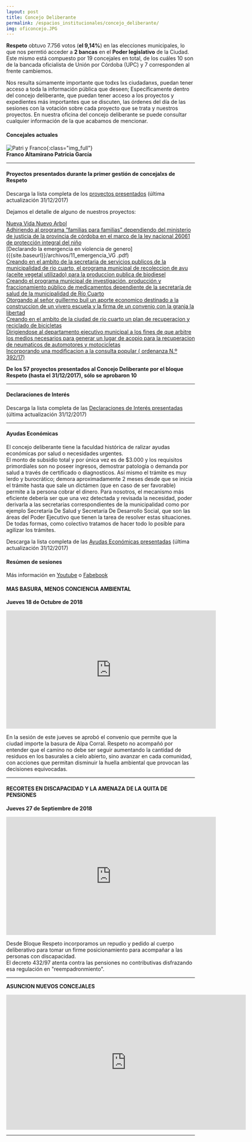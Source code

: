 ```yaml
---
layout: post
title: Concejo Deliberante
permalink: /espacios_institucionales/concejo_deliberante/
img: oficoncejo.JPG
---
```


__Respeto__ obtuvo 7.756 votos (__el 9,14%__) en las elecciones municipales, lo que nos permtió acceder a __2 bancas__ en el __Poder legislativo__ de la Ciudad. Este mismo está compuesto por 19 concejales en total, de los cuáles 10 son de la bancada oficialista de Unión por Córdoba (UPC) y 7 corresponden al frente cambiemos.

Nos resulta súmamente importante que todxs lxs ciudadanxs, puedan tener acceso a toda la información pública que deseen; Específicamente dentro del concejo deliberante, que puedan tener acceso a los proyectos y expedientes más importantes que se discuten, las órdenes del día de las sesiones con la votación sobre cada proyecto que se trata y nuestros proyectos. En nuestra oficina del concejo deliberante se puede consultar cualquier información de la que acabamos de mencionar.

#### Concejales actuales

![Patri y Franco]({{site.baseurl}}/img/patrifranco.JPG){:class="img_full"}  
__Franco Altamirano                                   Patricia García__


---


#### Proyectos presentados durante la primer gestión de concejalxs de Respeto


Descarga la lista completa de los [proyectos presentados]({{site.baseurl}}/archivos/proyectos_respeto.pdf) (última actualización 31/12/2017)  

Dejamos el detalle de alguno de nuestros proyectos:

[Nueva Vida Nuevo Arbol]({{site.baseurl}}/archivos/1_un_niño_un_arbol.pdf)  
[Adhiriendo al programa “familias para familias” dependiendo del ministerio de justicia de la provincia de córdoba en el marco de la ley nacional 26061 de protección integral del niño]({{site.baseurl}}/2_familias_para_familias.pdf)  
[Declarando la emergencia en violencia de genero]({{site.baseurl}}/archivos/11_emergencia_VG .pdf)  
[Creando en el ambito de la secretaria de servicios   publicos de la municipalidad de rio cuarto, el programa municipal de recoleccion   de avu (aceite vegetal utilizado) para la produccion publica de biodiesel]({{site.baseurl}}/archivos/32_biodiesel.pdf)  
[Creando el programa municipal de investigación, producción y fraccionamiento público de medicamentos dependiente de la secretaría de salud de la municipalidad de Río Cuarto]({{site.baseurl}}/archivos/57_laboratorio_municipal.pdf)  
[Otorgando al señor guillermo buil un aporte economico  destinado a la construccion de un vivero escuela y la firma de un convenio con  la granja la libertad]({{site.baseurl}}/archivos/18_Proyecto_agricultura_organica.pdf)  
[Creando en el ambito de la ciudad de rio cuarto un plan de  recuperacion y reciclado de bicicletas]({{site.baseurl}}/archivos/37_bicicletas_recuperadas.pdf)  
[Dirigiendose al departamento ejecutivo municipal a los  fines de que arbitre los medios necesarios para generar un lugar de acopio para  la recuperacion de neumaticos de automotores y motocicletas]({{site.baseurl}}/archivos/44_acopio_neumaticos.pdf)  
[Incorporando una modificacion a la consulta popular ( ordenanza N.º 392/17)]({{site.baseurl}}/archivos/47_consulta_popular.pdf)



__De los 57 proyectos presentados al Concejo Deliberante por el bloque Respeto (hasta el 31/12/2017), sólo se aprobaron 10__


---


#### Declaraciones de Interés

Descarga la lista completa de las [Declaraciones de Interés presentadas]({{site.baseurl}}/archivos/declaraciones_de_interes_respeto.pdf) (última actualización 31/12/2017)  

---


#### Ayudas Económicas

El concejo deliberante tiene la faculdad histórica de ralizar ayudas económicas por salud o necesidades urgentes.  
El monto de subsidio total y por única vez es de $3.000 y los requisitos primordiales son no poseer ingresos, demostrar patología o demanda por salud a través de certificado o diagnosticos. Así mismo el trámite es muy lerdo y burocrático; demora aproximadamente 2 meses desde que se inicia el trámite hasta que sale un dictámen (que en caso de ser favorable) permite a la persona cobrar el dinero. Para nosotros, el mecanismo más eficiente debería ser que una vez detectada y revisada la necesidad, poder derivarla a las secretarias correspondientes de la municipalidad como por ejemplo Secretaría De Salud y Secretaría De Desarrollo Social, que son las áreas del Poder Ejecutivo que tienen la tarea de resolver estas situaciones.
De todas formas, como colectivo tratamos de hacer todo lo posible para agilizar los trámites.

Descarga la lista completa de las [Ayudas Económicas presentadas]({{site.baseurl}}/archivos/ayudas_economicas_respeto.pdf) (última actualización 31/12/2017)  


#### Resúmen de sesiones  

Más información en [Youtube](https://www.youtube.com/channel/UC4kjCFYZMhw7FLd_tcl21Gg/featured) o [Fabebook](https://www.facebook.com/pg/RespetoRioCuarto/videos/?ref=page_internal)  

#### MAS BASURA, MENOS CONCIENCIA AMBIENTAL  
__Jueves 18 de Octubre de 2018__

<iframe src="https://www.facebook.com/plugins/video.php?href=https%3A%2F%2Fwww.facebook.com%2FRespetoRioCuarto%2Fvideos%2F376079273185735%2F&show_text=0&width=560" width="560" height="315" style="border:none;overflow:hidden" scrolling="no" frameborder="0" allowTransparency="true" allowFullScreen="true"></iframe>  

En la sesión de este jueves se aprobó el convenio que permite que la ciudad importe la basura de Alpa Corral. Respeto no acompañó por entender que el camino no debe ser seguir aumentando la cantidad de residuos en los basurales a cielo abierto, sino avanzar en cada comunidad, con acciones que permitan disminuir la huella ambiental que provocan las decisiones equivocadas.


---

#### RECORTES EN DISCAPACIDAD Y LA AMENAZA DE LA QUITA DE PENSIONES  
__Jueves 27 de Septiembre de 2018__

<iframe src="https://www.facebook.com/plugins/video.php?href=https%3A%2F%2Fwww.facebook.com%2FRespetoRioCuarto%2Fvideos%2F538933969891977%2F&show_text=0&width=560" width="560" height="315" style="border:none;overflow:hidden" scrolling="no" frameborder="0" allowTransparency="true" allowFullScreen="true"></iframe>

Desde Bloque Respeto incorporamos un repudio y pedido al cuerpo deliberativo para tomar un firme posicionamiento para acompañar a las personas con discapacidad.  
El decreto 432/97 atenta contra las pensiones no contributivas disfrazando esa regulación en "reempadronmiento".

---

 __ASUNCION NUEVOS CONCEJALES__  
 <iframe width="640" height="360" src="https://www.youtube.com/embed/HJGQwz5RADU" frameborder="0" allow="autoplay; encrypted-media" allowfullscreen></iframe>

---
